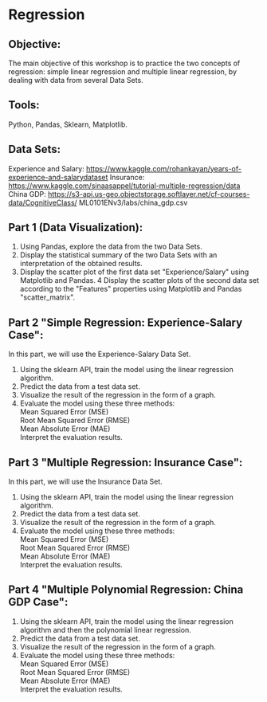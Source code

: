 # Regression
## Objective:
The main objective of this workshop is to practice the two concepts of regression: simple linear regression and multiple linear regression, by dealing with data from several Data Sets.

## Tools:
Python, Pandas, Sklearn, Matplotlib.

## Data Sets:
Experience and Salary: https://www.kaggle.com/rohankayan/years-of-experience-and-salarydataset
Insurance: https://www.kaggle.com/sinaasappel/tutorial-multiple-regression/data
China GDP: https://s3-api.us-geo.objectstorage.softlayer.net/cf-courses-data/CognitiveClass/ ML0101ENv3/labs/china_gdp.csv
## Part 1 (Data Visualization):
1. Using Pandas, explore the data from the two Data Sets.
2. Display the statistical summary of the two Data Sets with an interpretation of the obtained results.
3. Display the scatter plot of the first data set "Experience/Salary" using Matplotlib and Pandas.
4  Display the scatter plots of the second data set according to the "Features" properties using Matplotlib and Pandas "scatter_matrix".
## Part 2 "Simple Regression: Experience-Salary Case":
In this part, we will use the Experience-Salary Data Set.

1. Using the sklearn API, train the model using the linear regression algorithm.
2. Predict the data from a test data set.
3. Visualize the result of the regression in the form of a graph.
4. Evaluate the model using these three methods:<br>
Mean Squared Error (MSE)<br>
Root Mean Squared Error (RMSE)<br>
Mean Absolute Error (MAE)<br>
Interpret the evaluation results.

## Part 3 "Multiple Regression: Insurance Case":
In this part, we will use the Insurance Data Set.

1. Using the sklearn API, train the model using the linear regression algorithm.
2. Predict the data from a test data set.
3. Visualize the result of the regression in the form of a graph.
4. Evaluate the model using these three methods:<br>
Mean Squared Error (MSE)<br>
Root Mean Squared Error (RMSE)<br>
Mean Absolute Error (MAE)<br>
Interpret the evaluation results.

## Part 4 "Multiple Polynomial Regression: China GDP Case":
1. Using the sklearn API, train the model using the linear regression algorithm and then the polynomial linear regression.
2. Predict the data from a test data set.
3. Visualize the result of the regression in the form of a graph.
4. Evaluate the model using these three methods:<br>
Mean Squared Error (MSE)<br>
Root Mean Squared Error (RMSE)<br>
Mean Absolute Error (MAE)<br>
Interpret the evaluation results.
